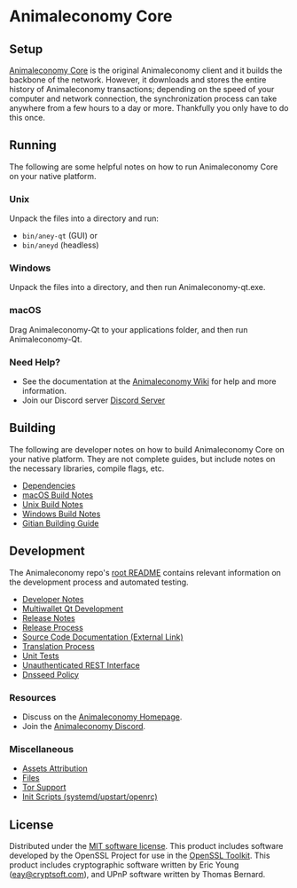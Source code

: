 Animaleconomy Core
=============

Setup
---------------------
[Animaleconomy Core](https://aney.one/) is the original Animaleconomy client and it builds the backbone of the network. However, it downloads and stores the entire history of Animaleconomy transactions; depending on the speed of your computer and network connection, the synchronization process can take anywhere from a few hours to a day or more. Thankfully you only have to do this once.

Running
---------------------
The following are some helpful notes on how to run Animaleconomy Core on your native platform.

### Unix

Unpack the files into a directory and run:

- `bin/aney-qt` (GUI) or
- `bin/aneyd` (headless)

### Windows

Unpack the files into a directory, and then run Animaleconomy-qt.exe.

### macOS

Drag Animaleconomy-Qt to your applications folder, and then run Animaleconomy-Qt.

### Need Help?

* See the documentation at the [Animaleconomy Wiki](https://github.com/TeamAnimalEconomy/animaleconomy)
for help and more information.
* Join our Discord server [Discord Server](https://discord.gg/HapZxgUKgK)

Building
---------------------
The following are developer notes on how to build Animaleconomy Core on your native platform. They are not complete guides, but include notes on the necessary libraries, compile flags, etc.

- [Dependencies](dependencies.md)
- [macOS Build Notes](build-osx.md)
- [Unix Build Notes](build-unix.md)
- [Windows Build Notes](build-windows.md)
- [Gitian Building Guide](gitian-building.md)

Development
---------------------
The Animaleconomy repo's [root README](/README.md) contains relevant information on the development process and automated testing.

- [Developer Notes](developer-notes.md)
- [Multiwallet Qt Development](multiwallet-qt.md)
- [Release Notes](release-notes.md)
- [Release Process](release-process.md)
- [Source Code Documentation (External Link)](https://github.com/TeamAnimalEconomy/animaleconomy)
- [Translation Process](translation_process.md)
- [Unit Tests](unit-tests.md)
- [Unauthenticated REST Interface](REST-interface.md)
- [Dnsseed Policy](dnsseed-policy.md)

### Resources
* Discuss on the [Animaleconomy Homepage](https://github.com/TeamAnimalEconomy/animaleconomy).
* Join the [Animaleconomy Discord](https://discord.gg/HapZxgUKgK).

### Miscellaneous
- [Assets Attribution](assets-attribution.md)
- [Files](files.md)
- [Tor Support](tor.md)
- [Init Scripts (systemd/upstart/openrc)](init.md)

License
---------------------
Distributed under the [MIT software license](/COPYING).
This product includes software developed by the OpenSSL Project for use in the [OpenSSL Toolkit](https://www.openssl.org/). This product includes
cryptographic software written by Eric Young ([eay@cryptsoft.com](mailto:eay@cryptsoft.com)), and UPnP software written by Thomas Bernard.
